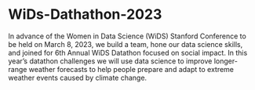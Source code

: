 # WiDs-Dathathon-2023

In advance of the Women in Data Science (WiDS) Stanford Conference to be held on March 8, 2023, we build a team, hone our data science skills, and joined for  6th Annual WiDS Datathon focused on social impact.
In this year’s datathon challenges we will use data science to improve longer-range weather forecasts to help people prepare and adapt to extreme weather events caused by climate change.
